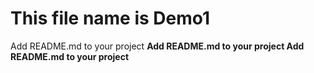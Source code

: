 # This file name is Demo1
Add README.md to your project
<b>
Add README.md to your project
<b>
Add README.md to your project
